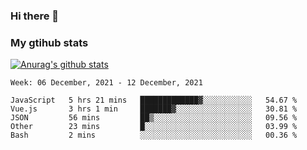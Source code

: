 ### Hi there 👋

### My gtihub stats

[![Anurag's github stats](https://github-readme-stats.vercel.app/api?username=gaozhidong)](https://github.com/gaozhidong/github-readme-stats)

<!--START_SECTION:waka-->
```text
Week: 06 December, 2021 - 12 December, 2021

JavaScript   5 hrs 21 mins   █████████████▓░░░░░░░░░░░   54.67 % 
Vue.js       3 hrs 1 min     ███████▓░░░░░░░░░░░░░░░░░   30.81 % 
JSON         56 mins         ██▒░░░░░░░░░░░░░░░░░░░░░░   09.56 % 
Other        23 mins         █░░░░░░░░░░░░░░░░░░░░░░░░   03.99 % 
Bash         2 mins          ░░░░░░░░░░░░░░░░░░░░░░░░░   00.36 % 
```
<!--END_SECTION:waka-->